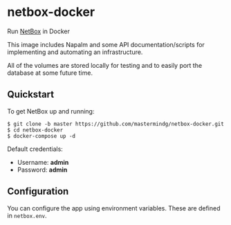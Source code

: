 # netbox-docker

Run [NetBox](https://github.com/digitalocean/netbox) in Docker

This image includes Napalm and some API documentation/scripts for implementing and automating an infrastructure.

All of the volumes are stored locally for testing and to easily port the database at some future time.

## Quickstart

To get NetBox up and running:

```
$ git clone -b master https://github.com/mastermindg/netbox-docker.git
$ cd netbox-docker
$ docker-compose up -d
```

Default credentials:

* Username: **admin**
* Password: **admin**

## Configuration

You can configure the app using environment variables. These are defined in `netbox.env`.
